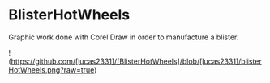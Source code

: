 # BlisterHotWheels
Graphic work done with Corel Draw in order to manufacture a blister.

!(https://github.com/[lucas2331]/[BlisterHotWheels]/blob/[lucas2331]/blisterHotWheels.png?raw=true)
